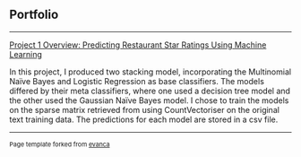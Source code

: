 ## Portfolio

---


[Project 1 Overview: Predicting Restaurant Star Ratings Using Machine Learning](https://github.com/shelrx/shelrx_predictingstarratings)

In this project, I produced two stacking model, incorporating the Multinomial Naïve Bayes and Logistic Regression as base classifiers. The models differed by their meta classifiers, where one used a decision tree model and the other used the Gaussian Naïve Bayes model. I chose to train the models on the sparse matrix retrieved from using CountVectoriser on the original text training data. The predictions for each model are stored in a csv file.



---
<p style="font-size:11px">Page template forked from <a href="https://github.com/evanca/quick-portfolio">evanca</a></p>
<!-- Remove above link if you don't want to attibute -->
